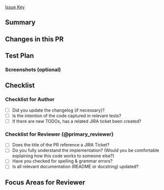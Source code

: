 [Issue Key]([https://jira.mongodb.org/browse/{ISSUE_KEY})

## Summary
<!-- What is this PR introducing? If context is already provided from the JIRA ticket, still place it in the Pull Request as you should not make the reviewer do digging for a basic summary. -->
## Changes in this PR

<!-- What changes did you make to the code? What new APIs (public or private) were added, removed, or edited to generate the desired outcome explained in the above summary? -->

## Test Plan

<!-- How did you test the code? If you added unit tests, you can say that. If you didn’t introduce unit tests, explain why. All code should be tested in some way – so please list what your validation strategy was. -->

### Screenshots (optional)

<!-- Usually a great supplement to a test plan, especially if this requires local testing. -->

## Checklist

<!-- Do not delete the items provided on this checklist -->

### Checklist for Author

- [ ] Did you update the changelog (if necessary)?   
- [ ] Is the intention of the code captured in relevant tests?  
- [ ] If there are new TODOs, has a related JIRA ticket been created?

### Checklist for Reviewer {@primary\_reviewer}

- [ ] Does the title of the PR reference a JIRA Ticket?  
- [ ] Do you fully understand the implementation? (Would you be comfortable explaining how this code works to someone else?)  
- [ ] Have you checked for spelling & grammar errors?  
- [ ] Is all relevant documentation (README or docstring) updated?

## Focus Areas for Reviewer

<!-- List any complex portion of code you believe needs additional scrutiny and explain why.  -->
